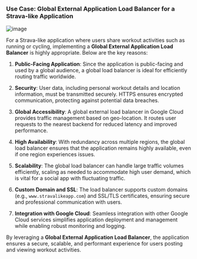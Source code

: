 ### Use Case: Global External Application Load Balancer for a Strava-like Application

![image](https://github.com/user-attachments/assets/5aa2c7fa-4374-462c-88dc-9671b51bd9e8)


For a Strava-like application where users share workout activities such as running or cycling, implementing a **Global External Application Load Balancer** is highly appropriate. Below are the key reasons:

1. **Public-Facing Application**: Since the application is public-facing and used by a global audience, a global load balancer is ideal for efficiently routing traffic worldwide.

2. **Security**: User data, including personal workout details and location information, must be transmitted securely. HTTPS ensures encrypted communication, protecting against potential data breaches.

3. **Global Accessibility**: A global external load balancer in Google Cloud provides traffic management based on geo-location. It routes user requests to the nearest backend for reduced latency and improved performance.

4. **High Availability**: With redundancy across multiple regions, the global load balancer ensures that the application remains highly available, even if one region experiences issues.

5. **Scalability**: The global load balancer can handle large traffic volumes efficiently, scaling as needed to accommodate high user demand, which is vital for a social app with fluctuating traffic.

6. **Custom Domain and SSL**: The load balancer supports custom domains (e.g., `www.stravalikeapp.com`) and SSL/TLS certificates, ensuring secure and professional communication with users.

7. **Integration with Google Cloud**: Seamless integration with other Google Cloud services simplifies application deployment and management while enabling robust monitoring and logging.

By leveraging a **Global External Application Load Balancer**, the application ensures a secure, scalable, and performant experience for users posting and viewing workout activities.
